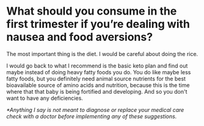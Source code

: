 # What should you consume in the first trimester if you’re dealing with nausea and food aversions?

The most important thing is the diet. I would be careful about doing the rice.

I would go back to what I recommend is the basic keto plan and find out maybe instead of doing heavy fatty foods you do. You do like maybe less fatty foods, but you definitely need animal source nutrients for the best bioavailable source of amino acids and nutrition, because this is the time where that that baby is being fortified and developing. And so you don't want to have any deficiencies.

*\*Anything I say is not meant to diagnose or replace your medical care check with a doctor before implementing any of these suggestions.*